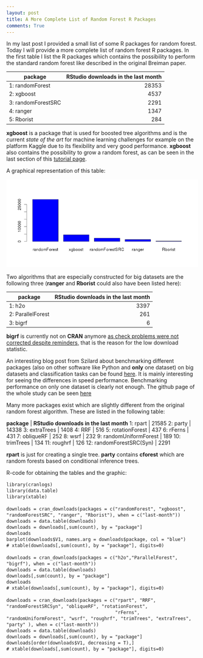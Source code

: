 ```yaml
---
layout: post
title: A More Complete List of Random Forest R Packages
comments: True
---
```


In my last post I provided a small list of some R packages for random forest. Today I will provide a more complete list of random forest R packages. In the first table I list the R packages which contains the possibility to perform the standard random forest like described in the original Breiman paper. 

 **package**              |  **RStudio downloads in the last month**
 -------------        |  -------------:
1:    randomForest |  28353
2:         xgboost |  4537
3: randomForestSRC |  2291
4:          ranger |  1347
5:         Rborist |  284

<!--excerpt-->

**xgboost** is a package that is used for boosted tree algorithms and is the current *state of the art* for machine learning challenges for example on the platform Kaggle due to its flexibility and very good performance. **xgboost** also contains the possibility to grow a random forest, as can be seen in the last section of this [tutorial page](https://cran.r-project.org/web/packages/xgboost/vignettes/discoverYourData.html).

A graphical representation of this table:

![graphic](/images/rfpack.png "graphic")

Two algorithms that are especially constructed for big datasets are the following three (**ranger** and **Rborist** could also have been listed here):

 **package**              |  **RStudio downloads in the last month**
 -------------        |  -------------:
1:            h2o | 3397
2: ParallelForest | 261
3:          bigrf | 6

**bigrf** is currently not on **CRAN** anymore [as check problems were not corrected despite reminders,](https://cran.r-project.org/web/packages/bigrf/index.html) that is the reason for the low download statistic. 

An interesting blog post from Szilard about benchmarking different packages (also on other software like Python and **only** one dataset) on big datasets and classification tasks can be found [here](http://datascience.la/benchmarking-random-forest-implementations/). It is mainly interesting for seeing the differences in speed performance. Benchmarking performance on only one dataset is clearly not enough. 
The github page of the whole study can be seen [here](https://github.com/szilard/benchm-ml)

Many more packages exist which are slightly different from the original random forest algorithm. These are listed in the following table:

 **package**              |  **RStudio downloads in the last month**
 1:               rpart | 21585
 2:               party | 14338
 3:          extraTrees | 1408
 4:                 RRF | 516
 5:      rotationForest | 437
 6:              rFerns | 431
 7:           obliqueRF | 252
 8:                wsrf | 232
 9: randomUniformForest | 189
10:           trimTrees | 134
11:             roughrf | 126
12:  randomForestSRC(Syn) | 2291

**rpart** is just for creating a single tree. **party** contains **cforest** which are random forests based on conditional inference trees. 

R-code for obtaining the tables and the graphic:

```
library(cranlogs)
library(data.table)
library(xtable)

downloads = cran_downloads(packages = c("randomForest", "xgboost", "randomForestSRC", "ranger", "Rborist"), when = c("last-month"))
downloads = data.table(downloads)
downloads = downloads[,sum(count), by = "package"]
downloads
barplot(downloads$V1, names.arg = downloads$package, col = "blue")
# xtable(downloads[,sum(count), by = "package"], digits=0)

downloads = cran_downloads(packages = c("h2o","ParallelForest", "bigrf"), when = c("last-month"))
downloads = data.table(downloads)
downloads[,sum(count), by = "package"]
downloads
# xtable(downloads[,sum(count), by = "package"], digits=0)

downloads = cran_downloads(packages = c("rpart", "RRF", "randomForestSRCSyn", "obliqueRF", "rotationForest", 
                                        "rFerns", "randomUniformForest", "wsrf", "roughrf", "trimTrees", "extraTrees", "party" ), when = c("last-month"))
downloads = data.table(downloads)
downloads = downloads[,sum(count), by = "package"]
downloads[order(downloads$V1, decreasing = T),]
# xtable(downloads[,sum(count), by = "package"], digits=0)
```


